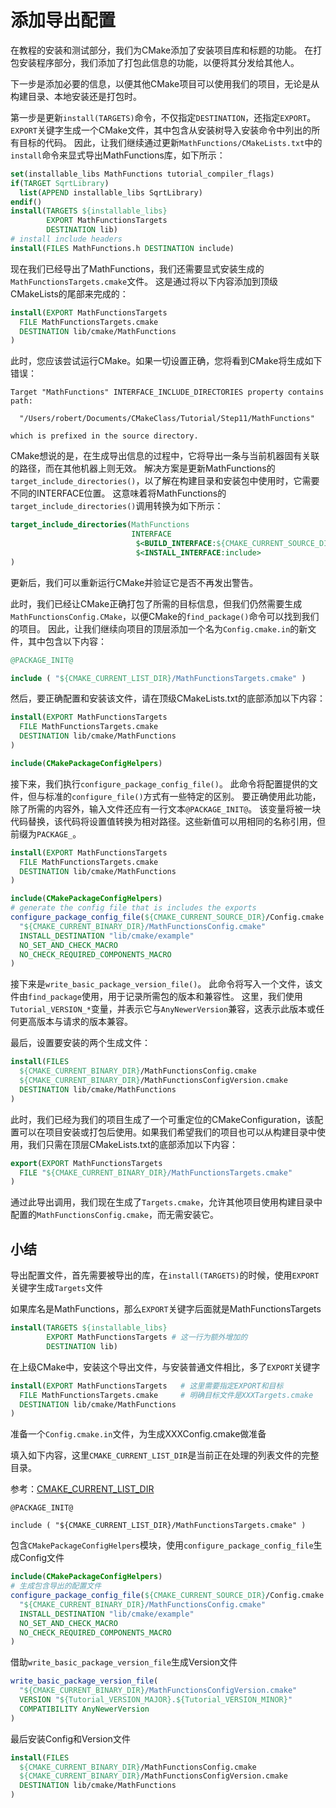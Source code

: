 # 添加导出配置

在教程的安装和测试部分，我们为CMake添加了安装项目库和标题的功能。
在打包安装程序部分，我们添加了打包此信息的功能，以便将其分发给其他人。

下一步是添加必要的信息，以便其他CMake项目可以使用我们的项目，无论是从构建目录、本地安装还是打包时。

第一步是更新`install(TARGETS)`命令，不仅指定`DESTINATION`，还指定`EXPORT`。
`EXPORT`关键字生成一个CMake文件，其中包含从安装树导入安装命令中列出的所有目标的代码。
因此，让我们继续通过更新`MathFunctions/CMakeLists.txt`中的`install`命令来显式导出MathFunctions库，如下所示：

```cmake
set(installable_libs MathFunctions tutorial_compiler_flags)
if(TARGET SqrtLibrary)
  list(APPEND installable_libs SqrtLibrary)
endif()
install(TARGETS ${installable_libs}
        EXPORT MathFunctionsTargets
        DESTINATION lib)
# install include headers
install(FILES MathFunctions.h DESTINATION include)

```

现在我们已经导出了MathFunctions，我们还需要显式安装生成的`MathFunctionsTargets.cmake`文件。
这是通过将以下内容添加到顶级CMakeLists的尾部来完成的：

```cmake
install(EXPORT MathFunctionsTargets
  FILE MathFunctionsTargets.cmake
  DESTINATION lib/cmake/MathFunctions
)

```

此时，您应该尝试运行CMake。如果一切设置正确，您将看到CMake将生成如下错误：

```shell
Target "MathFunctions" INTERFACE_INCLUDE_DIRECTORIES property contains
path:

  "/Users/robert/Documents/CMakeClass/Tutorial/Step11/MathFunctions"

which is prefixed in the source directory.

```

CMake想说的是，在生成导出信息的过程中，它将导出一条与当前机器固有关联的路径，而在其他机器上则无效。
解决方案是更新MathFunctions的`target_include_directories()`，以了解在构建目录和安装包中使用时，它需要不同的INTERFACE位置。
这意味着将MathFunctions的`target_include_directories()`调用转换为如下所示：

```cmake
target_include_directories(MathFunctions
                           INTERFACE
                            $<BUILD_INTERFACE:${CMAKE_CURRENT_SOURCE_DIR}>
                            $<INSTALL_INTERFACE:include>
)

```

更新后，我们可以重新运行CMake并验证它是否不再发出警告。

此时，我们已经让CMake正确打包了所需的目标信息，但我们仍然需要生成`MathFunctionsConfig.CMake`，以便CMake的`find_package()`命令可以找到我们的项目。
因此，让我们继续向项目的顶层添加一个名为`Config.cmake.in`的新文件，其中包含以下内容：

```cmake
@PACKAGE_INIT@

include ( "${CMAKE_CURRENT_LIST_DIR}/MathFunctionsTargets.cmake" )

```

然后，要正确配置和安装该文件，请在顶级CMakeLists.txt的底部添加以下内容：

```cmake
install(EXPORT MathFunctionsTargets
  FILE MathFunctionsTargets.cmake
  DESTINATION lib/cmake/MathFunctions
)

include(CMakePackageConfigHelpers)

```

接下来，我们执行`configure_package_config_file()`。
此命令将配置提供的文件，但与标准的`configure_file()`方式有一些特定的区别。
要正确使用此功能，除了所需的内容外，输入文件还应有一行文本`@PACKAGE_INIT@`。
该变量将被一块代码替换，该代码将设置值转换为相对路径。这些新值可以用相同的名称引用，但前缀为`PACKAGE_`。

```cmake
install(EXPORT MathFunctionsTargets
  FILE MathFunctionsTargets.cmake
  DESTINATION lib/cmake/MathFunctions
)

include(CMakePackageConfigHelpers)
# generate the config file that is includes the exports
configure_package_config_file(${CMAKE_CURRENT_SOURCE_DIR}/Config.cmake.in
  "${CMAKE_CURRENT_BINARY_DIR}/MathFunctionsConfig.cmake"
  INSTALL_DESTINATION "lib/cmake/example"
  NO_SET_AND_CHECK_MACRO
  NO_CHECK_REQUIRED_COMPONENTS_MACRO
)

```

接下来是`write_basic_package_version_file()`。
此命令将写入一个文件，该文件由`find_package`使用，用于记录所需包的版本和兼容性。
这里，我们使用`Tutorial_VERSION_*`变量，并表示它与`AnyNewerVersion`兼容，这表示此版本或任何更高版本与请求的版本兼容。

最后，设置要安装的两个生成文件：

```cmake
install(FILES
  ${CMAKE_CURRENT_BINARY_DIR}/MathFunctionsConfig.cmake
  ${CMAKE_CURRENT_BINARY_DIR}/MathFunctionsConfigVersion.cmake
  DESTINATION lib/cmake/MathFunctions
)

```

此时，我们已经为我们的项目生成了一个可重定位的CMakeConfiguration，该配置可以在项目安装或打包后使用。如果我们希望我们的项目也可以从构建目录中使用，我们只需在顶层CMakeLists.txt的底部添加以下内容：

```cmake
export(EXPORT MathFunctionsTargets
  FILE "${CMAKE_CURRENT_BINARY_DIR}/MathFunctionsTargets.cmake"
)

```

通过此导出调用，我们现在生成了`Targets.cmake`，允许其他项目使用构建目录中配置的`MathFunctionsConfig.cmake`，而无需安装它。

## 小结

导出配置文件，首先需要被导出的库，在`install(TARGETS)`的时候，使用`EXPORT`关键字生成`Targets`文件

如果库名是MathFunctions，那么`EXPORT`关键字后面就是MathFunctionsTargets

```cmake
install(TARGETS ${installable_libs}
        EXPORT MathFunctionsTargets # 这一行为额外增加的
        DESTINATION lib)

```

在上级CMake中，安装这个导出文件，与安装普通文件相比，多了`EXPORT`关键字

```cmake
install(EXPORT MathFunctionsTargets   # 这里需要指定EXPORT和目标
  FILE MathFunctionsTargets.cmake     # 明确目标文件是XXXTargets.cmake
  DESTINATION lib/cmake/MathFunctions
)

```

准备一个`Config.cmake.in`文件，为生成XXXConfig.cmake做准备

填入如下内容，这里`CMAKE_CURRENT_LIST_DIR`是当前正在处理的列表文件的完整目录。

参考：[CMAKE_CURRENT_LIST_DIR](https://cmake.org/cmake/help/latest/variable/CMAKE_CURRENT_LIST_DIR.html)

```
@PACKAGE_INIT@

include ( "${CMAKE_CURRENT_LIST_DIR}/MathFunctionsTargets.cmake" )

```

包含`CMakePackageConfigHelpers`模块，使用`configure_package_config_file`生成Config文件

```cmake
include(CMakePackageConfigHelpers)
# 生成包含导出的配置文件
configure_package_config_file(${CMAKE_CURRENT_SOURCE_DIR}/Config.cmake.in
  "${CMAKE_CURRENT_BINARY_DIR}/MathFunctionsConfig.cmake"
  INSTALL_DESTINATION "lib/cmake/example"
  NO_SET_AND_CHECK_MACRO
  NO_CHECK_REQUIRED_COMPONENTS_MACRO
)

```

借助`write_basic_package_version_file`生成Version文件

```cmake
write_basic_package_version_file(
  "${CMAKE_CURRENT_BINARY_DIR}/MathFunctionsConfigVersion.cmake"
  VERSION "${Tutorial_VERSION_MAJOR}.${Tutorial_VERSION_MINOR}"
  COMPATIBILITY AnyNewerVersion
)

```

最后安装Config和Version文件

```cmake
install(FILES
  ${CMAKE_CURRENT_BINARY_DIR}/MathFunctionsConfig.cmake
  ${CMAKE_CURRENT_BINARY_DIR}/MathFunctionsConfigVersion.cmake
  DESTINATION lib/cmake/MathFunctions
)

```




